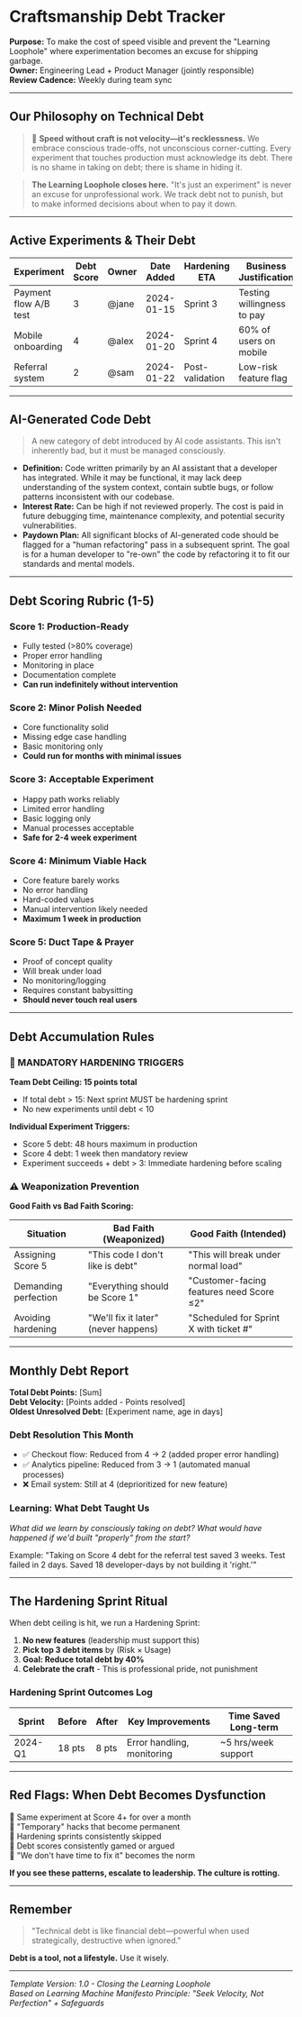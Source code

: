# Craftsmanship Debt Tracker

**Purpose:** To make the cost of speed visible and prevent the "Learning Loophole" where experimentation becomes an excuse for shipping garbage.  
**Owner:** Engineering Lead + Product Manager (jointly responsible)  
**Review Cadence:** Weekly during team sync

---

## Our Philosophy on Technical Debt

> 🎯 **Speed without craft is not velocity—it's recklessness.** We embrace conscious trade-offs, not unconscious corner-cutting. Every experiment that touches production must acknowledge its debt. There is no shame in taking on debt; there is shame in hiding it.

> **The Learning Loophole closes here.** "It's just an experiment" is never an excuse for unprofessional work. We track debt not to punish, but to make informed decisions about when to pay it down.

---

## Active Experiments & Their Debt

| Experiment | Debt Score | Owner | Date Added | Hardening ETA | Business Justification |
|------------|------------|-------|------------|---------------|------------------------|
| Payment flow A/B test | 3 | @jane | 2024-01-15 | Sprint 3 | Testing willingness to pay |
| Mobile onboarding | 4 | @alex | 2024-01-20 | Sprint 4 | 60% of users on mobile |
| Referral system | 2 | @sam | 2024-01-22 | Post-validation | Low-risk feature flag |

---

## AI-Generated Code Debt
> A new category of debt introduced by AI code assistants. This isn't inherently bad, but it must be managed consciously.

- **Definition:** Code written primarily by an AI assistant that a developer has integrated. While it may be functional, it may lack deep understanding of the system context, contain subtle bugs, or follow patterns inconsistent with our codebase.
- **Interest Rate:** Can be high if not reviewed properly. The cost is paid in future debugging time, maintenance complexity, and potential security vulnerabilities.
- **Paydown Plan:** All significant blocks of AI-generated code should be flagged for a "human refactoring" pass in a subsequent sprint. The goal is for a human developer to "re-own" the code by refactoring it to fit our standards and mental models.

---

## Debt Scoring Rubric (1-5)

### Score 1: Production-Ready

- Fully tested (>80% coverage)
- Proper error handling
- Monitoring in place
- Documentation complete
- **Can run indefinitely without intervention**

### Score 2: Minor Polish Needed

- Core functionality solid
- Missing edge case handling
- Basic monitoring only
- **Could run for months with minimal issues**

### Score 3: Acceptable Experiment

- Happy path works reliably
- Limited error handling
- Basic logging only
- Manual processes acceptable
- **Safe for 2-4 week experiment**

### Score 4: Minimum Viable Hack

- Core feature barely works
- No error handling
- Hard-coded values
- Manual intervention likely needed
- **Maximum 1 week in production**

### Score 5: Duct Tape & Prayer

- Proof of concept quality
- Will break under load
- No monitoring/logging
- Requires constant babysitting
- **Should never touch real users**

---

## Debt Accumulation Rules

### 🚨 MANDATORY HARDENING TRIGGERS

**Team Debt Ceiling: 15 points total**

- If total debt > 15: Next sprint MUST be hardening sprint
- No new experiments until debt < 10

**Individual Experiment Triggers:**

- Score 5 debt: 48 hours maximum in production
- Score 4 debt: 1 week then mandatory review
- Experiment succeeds + debt > 3: Immediate hardening before scaling

### ⚠️ Weaponization Prevention

**Good Faith vs Bad Faith Scoring:**

| Situation | Bad Faith (Weaponized) | Good Faith (Intended) |
|-----------|------------------------|----------------------|
| Assigning Score 5 | "This code I don't like is debt" | "This will break under normal load" |
| Demanding perfection | "Everything should be Score 1" | "Customer-facing features need Score ≤2" |
| Avoiding hardening | "We'll fix it later" (never happens) | "Scheduled for Sprint X with ticket #" |

---

## Monthly Debt Report

**Total Debt Points:** [Sum]  
**Debt Velocity:** [Points added - Points resolved]  
**Oldest Unresolved Debt:** [Experiment name, age in days]  

### Debt Resolution This Month

- ✅ Checkout flow: Reduced from 4 → 2 (added proper error handling)
- ✅ Analytics pipeline: Reduced from 3 → 1 (automated manual processes)
- ❌ Email system: Still at 4 (deprioritized for new feature)

### Learning: What Debt Taught Us

*What did we learn by consciously taking on debt? What would have happened if we'd built "properly" from the start?*

Example: "Taking on Score 4 debt for the referral test saved 3 weeks. Test failed in 2 days. Saved 18 developer-days by not building it 'right.'"

---

## The Hardening Sprint Ritual

When debt ceiling is hit, we run a Hardening Sprint:

1. **No new features** (leadership must support this)
2. **Pick top 3 debt items** by (Risk × Usage)
3. **Goal: Reduce total debt by 40%**
4. **Celebrate the craft** - This is professional pride, not punishment

### Hardening Sprint Outcomes Log

| Sprint | Before | After | Key Improvements | Time Saved Long-term |
|--------|--------|-------|------------------|---------------------|
| 2024-Q1 | 18 pts | 8 pts | Error handling, monitoring | ~5 hrs/week support |

---

## Red Flags: When Debt Becomes Dysfunction

🚩 Same experiment at Score 4+ for over a month  
🚩 "Temporary" hacks that become permanent  
🚩 Hardening sprints consistently skipped  
🚩 Debt scores consistently gamed or argued  
🚩 "We don't have time to fix it" becomes the norm

**If you see these patterns, escalate to leadership. The culture is rotting.**

---

## Remember

> "Technical debt is like financial debt—powerful when used strategically, destructive when ignored."

**Debt is a tool, not a lifestyle.** Use it wisely.

---

*Template Version: 1.0 - Closing the Learning Loophole*  
*Based on Learning Machine Manifesto Principle: "Seek Velocity, Not Perfection" + Safeguards*
